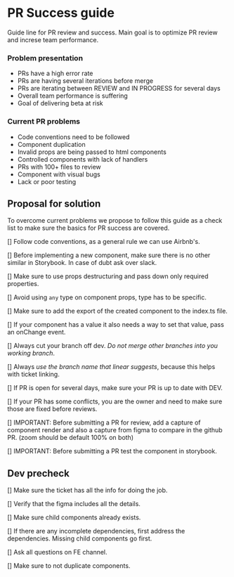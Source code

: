# PR Success guide

Guide line for PR review and success. Main goal is to optimize PR review and increse team performance.

### Problem presentation

* PRs have a high error rate
* PRs are having several iterations before merge
* PRs are iterating between REVIEW and IN PROGRESS for several days
* Overall team performance is suffering
* Goal of delivering beta at risk

### Current PR problems

* Code conventions need to be followed
* Component duplication
* Invalid props are being passed to html components
* Controlled components with lack of handlers
* PRs with 100+ files to review
* Component with visual bugs
* Lack or poor testing

## Proposal for solution

To overcome current problems we propose to follow this guide as a check list to make sure the basics for PR success are covered.

[] Follow code conventions, as a general rule we can use Airbnb's.

[] Before implementing a new component, make sure there is no other similar in Storybook. In case of dubt ask over slack.

[] Make sure to use props destructuring and pass down only required properties.

[] Avoid using `any` type on component props, type has to be specific.

[] Make sure to add the export of the created component to the index.ts file.

[] If your component has a value it also needs a way to set that value, pass an onChange event.

[] Always cut your branch off dev. *Do not merge other branches into you working branch*.

[] Always *use the branch name that linear suggests*, because this helps with ticket linking.

[] If PR is open for several days, make sure your PR is up to date with DEV.

[] If your PR has some conflicts, you are the owner and need to make sure those are fixed before reviews.

[] IMPORTANT: Before submitting a PR for review, add a capture of component render and also a capture from figma to compare in the github PR. (zoom should be default 100% on both)

[] IMPORTANT: Before submitting a PR test the component in storybook.

## Dev precheck

[] Make sure the ticket has all the info for doing the job.

[] Verify that the figma includes all the details.

[] Make sure child components already exists.

[] If there are any incomplete dependencies, first address the dependencies. Missing child components go first.

[] Ask all questions on FE channel.

[] Make sure to not duplicate components.
